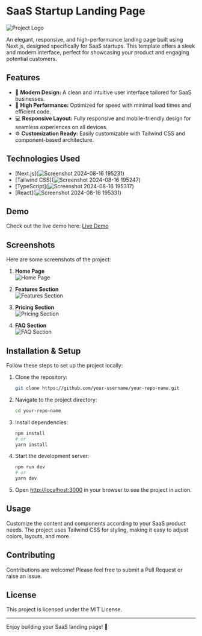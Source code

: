 # SaaS Startup Landing Page

![Project Logo](![logooo](https://github.com/user-attachments/assets/e89d2058-516f-4c4b-a7a7-bd7ebe114edf)) <!-- Add your logo image link here -->

An elegant, responsive, and high-performance landing page built using Next.js, designed specifically for SaaS startups. This template offers a sleek and modern interface, perfect for showcasing your product and engaging potential customers.

## Features

- 🌟 **Modern Design:** A clean and intuitive user interface tailored for SaaS businesses.
- 🚀 **High Performance:** Optimized for speed with minimal load times and efficient code.
- 💻 **Responsive Layout:** Fully responsive and mobile-friendly design for seamless experiences on all devices.
- ⚙️ **Customization Ready:** Easily customizable with Tailwind CSS and component-based architecture.

## Technologies Used

- [Next.js](![Screenshot 2024-08-16 195231](https://github.com/user-attachments/assets/288853ea-5b84-4cfe-87b1-9faf5f53b4f6))
- [Tailwind CSS](![Screenshot 2024-08-16 195247](https://github.com/user-attachments/assets/b9771c0f-70b6-435d-b195-ea066526f5b8))
- [TypeScript](![Screenshot 2024-08-16 195317](https://github.com/user-attachments/assets/320d7299-8702-40e9-b3ae-51ae294bb3cb))
- [React](![Screenshot 2024-08-16 195331](https://github.com/user-attachments/assets/b93bb8c6-a230-4ea2-826f-e2fcd683ecb3))

## Demo

Check out the live demo here: [Live Demo](#) <!-- Add your demo link here -->

## Screenshots

Here are some screenshots of the project:

1. **Home Page**  
   ![Home Page](#) <!-- Add your home page screenshot link here -->

2. **Features Section**  
   ![Features Section](#) <!-- Add your features section screenshot link here -->

3. **Pricing Section**  
   ![Pricing Section](#) <!-- Add your pricing section screenshot link here -->

4. **FAQ Section**  
   ![FAQ Section](#) <!-- Add your FAQ section screenshot link here -->

## Installation & Setup

Follow these steps to set up the project locally:

1. Clone the repository:
    ```bash
    git clone https://github.com/your-username/your-repo-name.git
    ```

2. Navigate to the project directory:
    ```bash
    cd your-repo-name
    ```

3. Install dependencies:
    ```bash
    npm install
    # or
    yarn install
    ```

4. Start the development server:
    ```bash
    npm run dev
    # or
    yarn dev
    ```

5. Open [http://localhost:3000](http://localhost:3000) in your browser to see the project in action.

## Usage

Customize the content and components according to your SaaS product needs. The project uses Tailwind CSS for styling, making it easy to adjust colors, layouts, and more.

## Contributing

Contributions are welcome! Please feel free to submit a Pull Request or raise an issue.

## License

This project is licensed under the MIT License.

---

Enjoy building your SaaS landing page! 🚀
